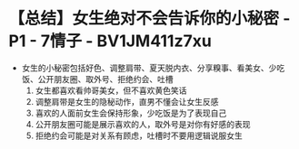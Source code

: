 # 【总结】女生绝对不会告诉你的小秘密 - P1 - 7情子 - BV1JM411z7xu

-   女生的小秘密包括好色、调整肩带、夏天脱内衣、分享糗事、看美女、少吃饭、公开朋友圈、取外号、拒绝约会、吐槽
    1.  女生都喜欢看帅哥美女，但不喜欢黄色笑话
    2.  调整肩带是女生的隐秘动作，直男不懂会让女生反感
    3.  喜欢的人面前女生会保持形象，少吃饭是为了表现自己
    4.  公开朋友圈可能是展示喜欢的人，取外号是对你有好感的表现
    5.  拒绝约会可能是对关系有顾虑，吐槽时不要用逻辑说服女生